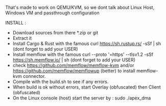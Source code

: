 That's made to work on QEMU/KVM, so we dont talk about Linux Host, Windows VM and passthrough configuration

INSTALL : 
 - Download sources from there *.zip or git
 - Extract it
 - Install Cargo & Rust with the famous curl https://sh.rustup.rs/ -sSf | sh (dont forget to add your USER)
 - Install memflow with the famous curl --proto '=https' --tlsv1.2 -sSf https://sh.memflow.io/ | sh (dont forget to add your USER)
 - check https://github.com/memflow/memflow-kvm and/or https://github.com/memflow/memflowup (better) to install memflow-kvm connector.
 - Compile with the build.sh to see if any errors.
 - When build is ok without errors, start Overlay (obfuscated) then Client (obfuscated)
 - On the Linux console (host) start the server by : sudo ./apex_dma
    
